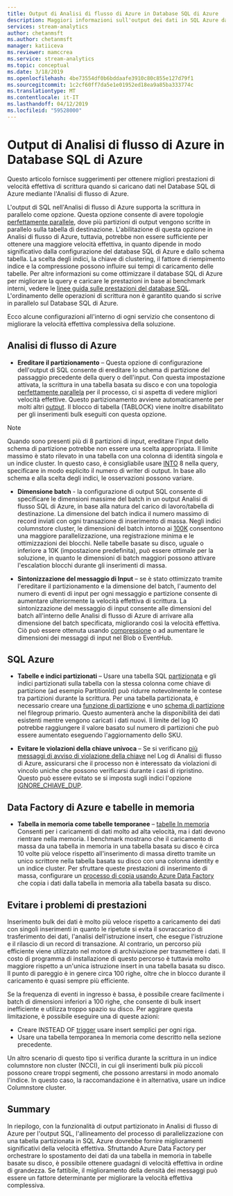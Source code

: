 ```yaml
---
title: Output di Analisi di flusso di Azure in Database SQL di Azure
description: Maggiori informazioni sull'output dei dati in SQL Azure da Analisi di flusso di Azure e su come ottenere una elevata velocità effettiva di scrittura.
services: stream-analytics
author: chetanmsft
ms.author: chetanmsft
manager: katiiceva
ms.reviewer: mamccrea
ms.service: stream-analytics
ms.topic: conceptual
ms.date: 3/18/2019
ms.openlocfilehash: 4be73554df0b6bddaafe3910c80c855e127d79f1
ms.sourcegitcommit: 1c2cf60ff7da5e1e01952ed18ea9a85ba333774c
ms.translationtype: MT
ms.contentlocale: it-IT
ms.lasthandoff: 04/12/2019
ms.locfileid: "59528000"
---
```

# <a name="azure-stream-analytics-output-to-azure-sql-database"></a>Output di Analisi di flusso di Azure in Database SQL di Azure

Questo articolo fornisce suggerimenti per ottenere migliori prestazioni di velocità effettiva di scrittura quando si caricano dati nel Database SQL di Azure mediante l'Analisi di flusso di Azure.

L'output di SQL nell'Analisi di flusso di Azure supporta la scrittura in parallelo come opzione. Questa opzione consente di avere topologie [perfettamente parallele](stream-analytics-parallelization.md#embarrassingly-parallel-jobs), dove più partizioni di output vengono scritte in parallelo sulla tabella di destinazione. L'abilitazione di questa opzione in Analisi di flusso di Azure, tuttavia, potrebbe non essere sufficiente per ottenere una maggiore velocità effettiva, in quanto dipende in modo significativo dalla configurazione del database SQL di Azure e dallo schema tabella. La scelta degli indici, la chiave di clustering, il fattore di riempimento indice e la compressione possono influire sui tempi di caricamento delle tabelle. Per altre informazioni su come ottimizzare il database SQL di Azure per migliorare la query e caricare le prestazioni in base ai benchmark interni, vedere le [linee guida sulle prestazioni del database SQL](../sql-database/sql-database-performance-guidance.md). L'ordinamento delle operazioni di scrittura non è garantito quando si scrive in parallelo sul Database SQL di Azure.

Ecco alcune configurazioni all'interno di ogni servizio che consentono di migliorare la velocità effettiva complessiva della soluzione.

## <a name="azure-stream-analytics"></a>Analisi di flusso di Azure

- **Ereditare il partizionamento** – Questa opzione di configurazione dell'output di SQL consente di ereditare lo schema di partizione del passaggio precedente della query o dell'input. Con questa impostazione attivata, la scrittura in una tabella basata su disco e con una topologia [perfettamente parallela](stream-analytics-parallelization.md#embarrassingly-parallel-jobs) per il processo, ci si aspetta di vedere migliori velocità effettive. Questo partizionamento avviene automaticamente per molti altri [output](stream-analytics-parallelization.md#partitions-in-sources-and-sinks). Il blocco di tabella (TABLOCK) viene inoltre disabilitato per gli inserimenti bulk eseguiti con questa opzione.

> [!NOTE] 
> Quando sono presenti più di 8 partizioni di input, ereditare l'input dello schema di partizione potrebbe non essere una scelta appropriata. Il limite massimo è stato rilevato in una tabella con una colonna di identità singola e un indice cluster. In questo caso, è consigliabile usare [INTO](https://docs.microsoft.com/stream-analytics-query/into-azure-stream-analytics#into-shard-count) 8 nella query, specificare in modo esplicito il numero di writer di output. In base allo schema e alla scelta degli indici, le osservazioni possono variare.

- **Dimensione batch** - la configurazione di output SQL consente di specificare le dimensioni massime del batch in un output Analisi di flusso SQL di Azure, in base alla natura del carico di lavoro/tabella di destinazione. La dimensione del batch indica il numero massimo di record inviati con ogni transazione di inserimento di massa. Negli indici columnstore cluster, le dimensioni del batch intorno ai [100K](https://docs.microsoft.com/sql/relational-databases/indexes/columnstore-indexes-data-loading-guidance) consentono una maggiore parallelizzazione, una registrazione minima e le ottimizzazioni dei blocchi. Nelle tabelle basate su disco, uguale o inferiore a 10K (impostazione predefinita), può essere ottimale per la soluzione, in quanto le dimensioni di batch maggiori possono attivare l'escalation blocchi durante gli inserimenti di massa.

- **Sintonizzazione del messaggio di Input** – se è stato ottimizzato tramite l'ereditare il partizionamento e la dimensione del batch, l'aumento del numero di eventi di input per ogni messaggio e partizione consente di aumentare ulteriormente la velocità effettiva di scrittura. La sintonizzazione del messaggio di input consente alle dimensioni del batch all'interno delle Analisi di flusso di Azure di arrivare alla dimensione del batch specificata, migliorando così la velocità effettiva. Ciò può essere ottenuta usando [compressione](stream-analytics-define-inputs.md) o ad aumentare le dimensioni dei messaggi di input nel Blob o EventHub.

## <a name="sql-azure"></a>SQL Azure

- **Tabelle e indici partizionati** – Usare una tabella SQL [partizionata](https://docs.microsoft.com/sql/relational-databases/partitions/partitioned-tables-and-indexes?view=sql-server-2017) e gli indici partizionati sulla tabella con la stessa colonna come chiave di partizione (ad esempio PartitionId) può ridurre notevolmente le contese tra partizioni durante la scrittura. Per una tabella partizionata, è necessario creare una [funzione di partizione](https://docs.microsoft.com/sql/t-sql/statements/create-partition-function-transact-sql?view=sql-server-2017) e uno [schema di partizione](https://docs.microsoft.com/sql/t-sql/statements/create-partition-scheme-transact-sql?view=sql-server-2017) nel filegroup primario. Questo aumenterà anche la disponibilità dei dati esistenti mentre vengono caricati i dati nuovi. Il limite del log IO potrebbe raggiungere il valore basato sul numero di partizioni che può essere aumentato eseguendo l'aggiornamento dello SKU.

- **Evitare le violazioni della chiave univoca** – Se si verificano [più messaggi di avviso di violazione della chiave](stream-analytics-common-troubleshooting-issues.md#handle-duplicate-records-in-azure-sql-database-output) nel Log di Analisi di flusso di Azure, assicurarsi che il processo non è interessato da violazioni di vincolo uniche che possono verificarsi durante i casi di ripristino. Questo può essere evitato se si imposta sugli indici l'opzione [IGNORE\_CHIAVE\_DUP](stream-analytics-common-troubleshooting-issues.md#handle-duplicate-records-in-azure-sql-database-output).

## <a name="azure-data-factory-and-in-memory-tables"></a>Data Factory di Azure e tabelle in memoria

- **Tabella in memoria come tabelle temporanee** – [tabelle In memoria](/sql/relational-databases/in-memory-oltp/in-memory-oltp-in-memory-optimization) Consenti per i caricamenti di dati molto ad alta velocità, ma i dati devono rientrare nella memoria. I benchmark mostrano che il caricamento di massa da una tabella in memoria in una tabella basata su disco è circa 10 volte più veloce rispetto all'inserimento di massa diretto tramite un unico scrittore nella tabella basata su disco con una colonna identity e un indice cluster. Per sfruttare queste prestazioni di inserimento di massa, configurare un [processo di copia usando Azure Data Factory](../data-factory/connector-azure-sql-database.md) che copia i dati dalla tabella in memoria alla tabella basata su disco.

## <a name="avoiding-performance-pitfalls"></a>Evitare i problemi di prestazioni
Inserimento bulk dei dati è molto più veloce rispetto a caricamento dei dati con singoli inserimenti in quanto le ripetute si evita il sovraccarico di trasferimento dei dati, l'analisi dell'istruzione insert, che esegue l'istruzione e il rilascio di un record di transazione. Al contrario, un percorso più efficiente viene utilizzato nel motore di archiviazione per trasmettere i dati. Il costo di programma di installazione di questo percorso è tuttavia molto maggiore rispetto a un'unica istruzione insert in una tabella basata su disco. Il punto di pareggio è in genere circa 100 righe, oltre che in blocco durante il caricamento è quasi sempre più efficiente. 

Se la frequenza di eventi in ingresso è bassa, è possibile creare facilmente i batch di dimensioni inferiori a 100 righe, che consente di bulk insert inefficiente e utilizza troppo spazio su disco. Per aggirare questa limitazione, è possibile eseguire una di queste azioni:
* Creare INSTEAD OF [trigger](/sql/t-sql/statements/create-trigger-transact-sql) usare insert semplici per ogni riga.
* Usare una tabella temporanea In memoria come descritto nella sezione precedente.

Un altro scenario di questo tipo si verifica durante la scrittura in un indice columnstore non cluster (NCCI), in cui gli inserimenti bulk più piccoli possono creare troppi segmenti, che possono arrestarsi in modo anomalo l'indice. In questo caso, la raccomandazione è in alternativa, usare un indice Columnstore cluster.

## <a name="summary"></a>Summary

In riepilogo, con la funzionalità di output partizionato in Analisi di flusso di Azure per l'output SQL, l'allineamento del processo di parallelizzazione con una tabella partizionata in SQL Azure dovrebbe fornire miglioramenti significativi della velocità effettiva. Sfruttando Azure Data Factory per orchestrare lo spostamento dei dati da una tabella in memoria in tabelle basate su disco, è possibile ottenere guadagni di velocità effettiva in ordine di grandezza. Se fattibile, il miglioramento della densità dei messaggi può essere un fattore determinante per migliorare la velocità effettiva complessiva.
